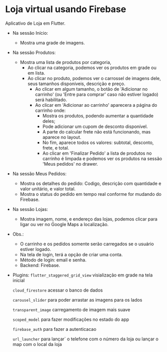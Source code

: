 # Loja virtual usando Firebase
Aplicativo de Loja em Flutter.
 - Na sessão Início:
    - Mostra uma grade de imagens.
 - Na sessão Produtos:
    - Mostra uma lista de produtos por categoria,
       - Ao clicar na categoria, podemos ver os produtos em grade ou em lista.
       - Ao clicar no produto, podemos ver o carrossel de imagens dele, seus tamanhos disponíveis, descrição e preço.
          - Ao clicar em algum tamanho, o botão de 'Adicionar no carrinho' (ou 'Entre para comprar' caso não estiver logado) será habilitado.
          - Ao clicar em 'Adicionar ao carrinho' aparecera a página do carrinho onde:
             - Mostra os produtos, podendo aumentar a quantidade deles;
             - Pode adicionar um cupom de desconto disponível.
             - A parte do calcular frete não está funcionando, mas aparece no layout.
             - No fim, aparece todos os valores: subtotal, desconto, frete, e total.
             - Ao clicar em 'Finalizar Pedido' a lista de produtos no carrinho é limpada e podemos ver os produtos na sessão 'Meus pedidos' no drawer.
 - Na sessão Meus Pedidos:
    - Mostra os detalhes do pedido: Codigo, descrição com quantidade e valor unitário, e valor total.
    - Mostra o status do pedido em tempo real conforme for mudando do Firebase.
 - Na sessão Lojas: 
    - Mostra imagem, nome, e endereço das lojas, podemos clicar para ligar ou ver no Google Maps a localização.
 - Obs.:
    - O carrinho e os pedidos somente serão carregados se o usuário estiver logado.
    - Na tela de login, terá a opção de criar uma conta.
    - Método de login: email e senha.
    - Backend: Firebase.

 - Plugins:
    `flutter_staggered_grid_view` visialização em grade na tela inicial

    `cloud_firestore` acessar o banco de dados

    `carousel_slider` para poder arrastar as imagens para os lados

    `transparent_image`  carregamento de imagem mais suave

    `scoped_model` para fazer modificações no estado do app

    `firebase_auth` para fazer a autenticacao

    `url_launcher` para lançar` o telefone com o número da loja ou lançar o map com o local da loja
